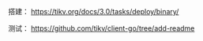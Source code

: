搭建：
https://tikv.org/docs/3.0/tasks/deploy/binary/

测试：
https://github.com/tikv/client-go/tree/add-readme

